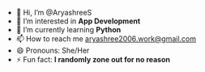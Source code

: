 - 👋 Hi, I’m @AryashreeS
- 👀 I’m interested in **App Development**
- 🌱 I’m currently learning **Python**
- 📫 How to reach me aryashree2006.work@gmail.com
- 😄 Pronouns: She/Her
- ⚡ Fun fact: **I randomly zone out for no reason**

<!---
AryashreeS/AryashreeS is a ✨ special ✨ repository because its `README.md` (this file) appears on your GitHub profile.
You can click the Preview link to take a look at your changes.
--->
